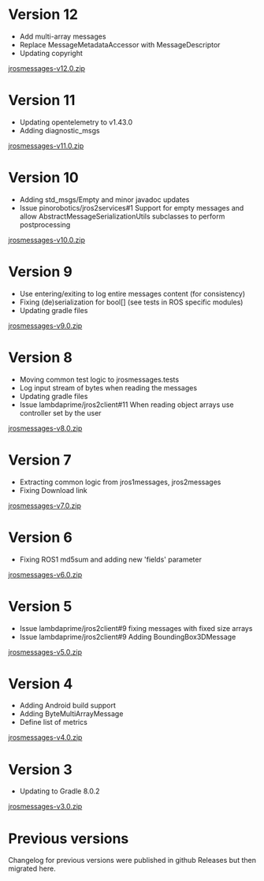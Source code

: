 # Version 12

- Add multi-array messages
- Replace MessageMetadataAccessor with MessageDescriptor
- Updating copyright

[jrosmessages-v12.0.zip](https://github.com/lambdaprime/jrosmessages/raw/main/jrosmessages/release/jrosmessages-v12.0.zip)

# Version 11

- Updating opentelemetry to v1.43.0
- Adding diagnostic_msgs

[jrosmessages-v11.0.zip](https://github.com/lambdaprime/jrosmessages/raw/main/jrosmessages/release/jrosmessages-v11.0.zip)

# Version 10

- Adding std_msgs/Empty and minor javadoc updates
- Issue pinorobotics/jros2services#1 Support for empty messages and allow AbstractMessageSerializationUtils subclasses to perform postprocessing

[jrosmessages-v10.0.zip](https://github.com/lambdaprime/jrosmessages/raw/main/jrosmessages/release/jrosmessages-v10.0.zip)

# Version 9

- Use entering/exiting to log entire messages content (for consistency)
- Fixing (de)serialization for bool[] (see tests in ROS specific modules)
- Updating gradle files

[jrosmessages-v9.0.zip](https://github.com/lambdaprime/jrosmessages/raw/main/jrosmessages/release/jrosmessages-v9.0.zip)

# Version 8

- Moving common test logic to jrosmessages.tests
- Log input stream of bytes when reading the messages
- Updating gradle files
- Issue lambdaprime/jros2client#11 When reading object arrays use controller set by the user

[jrosmessages-v8.0.zip](https://github.com/lambdaprime/jrosmessages/raw/main/jrosmessages/release/jrosmessages-v8.0.zip)

# Version 7

- Extracting common logic from jros1messages, jros2messages
- Fixing Download link

[jrosmessages-v7.0.zip](https://github.com/lambdaprime/jrosmessages/raw/main/jrosmessages/release/jrosmessages-v7.0.zip)

# Version 6

- Fixing ROS1 md5sum and adding new 'fields' parameter

[jrosmessages-v6.0.zip](https://github.com/lambdaprime/jrosmessages/raw/main/jrosmessages/release/jrosmessages-v6.0.zip)

# Version 5

- Issue lambdaprime/jros2client#9 fixing messages with fixed size arrays
- Issue lambdaprime/jros2client#9 Adding BoundingBox3DMessage

[jrosmessages-v5.0.zip](https://github.com/lambdaprime/jrosmessages/raw/main/jrosmessages/release/jrosmessages-v5.0.zip)

# Version 4

- Adding Android build support
- Adding ByteMultiArrayMessage
- Define list of metrics

[jrosmessages-v4.0.zip](https://github.com/lambdaprime/jrosmessages/raw/main/jrosmessages/release/jrosmessages-v4.0.zip)

# Version 3

- Updating to Gradle 8.0.2

[jrosmessages-v3.0.zip](https://github.com/lambdaprime/jrosmessages/raw/main/jrosmessages/release/jrosmessages-v3.0.zip)

# Previous versions

Changelog for previous versions were published in github Releases but then migrated here.
